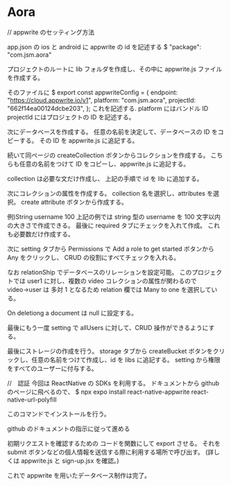 # Aora

// appwrite のセッティング方法

app.json の ios と android に appwrite の id を記述する
$ "package": "com.jsm.aora"

プロジェクトのルートに lib フォルダを作成し、その中に appwrite.js ファイルを作成する。

そのファイルに
$ export const appwriteConfig = {
endpoint: "https://cloud.appwrite.io/v1",
platform: "com.jsm.aora",
projectId: "662f14ea00124dcbe203",
};
これを記述する.
platform にはバンドル ID
projectId にはプロジェクトの ID を記述する。

次にデータベースを作成する。
任意の名前を決定して、データベースの ID をコピーする。
その ID を appwrite.js に追記する。

続いて同ページの
createCollection ボタンからコレクションを作成する。
こちらも任意の名前をつけて ID をコピーし、appwrite.js に追記する。

collection は必要な文だけ作成し、
上記の手順で id を lib に追加する。

次にコレクションの属性を作成する。
collection 名を選択し、attributes
を選択。
create attribute ボタンから作成する。

例)String username 100
上記の例では string 型の
username を 100 文字以内の大きさで作成できる。
最後に required タブにチェックを入れて作成。
これも必要数だけ作成する。

次に setting タブから
Permissions で
Add a role to get started ボタンから Any をクリックし、
CRUD の役割にすべてチェックを入れる。

なお relationShip でデータベースのリレーションを設定可能。
このプロジェクトでは
user1 に対し、複数の video コレクションの属性が関わるので
video→user は
多対 1 となるため relation 欄では
Many to one を選択している。

On deletiong a document は null に設定する。

最後にもう一度 setting で
allUsers に対して、CRUD 操作ができるようにする。

最後にストレージの作成を行う。
storage タブから createBucket ボタンをクリックし、任意の名前をつけて作成し、id を libs に追記する。
setting から権限をすべてのユーザーに付与する。

//　認証
今回は ReactNative の SDKs を利用する。
ドキュメントから github のページに飛べるので、
$ npx expo install react-native-appwrite react-native-url-polyfill

このコマンドでインストールを行う。

github のドキュメントの指示に従って進める

初期リクエストを確認するための
コードを関数にして export させる。
それを submit ボタンなどの個人情報を送信する際に利用する場所で呼び出す。
(詳しくは appwrite.js と sign-up.jsx を確認。)

これで appwrite を用いたデータベース制作は完了。
